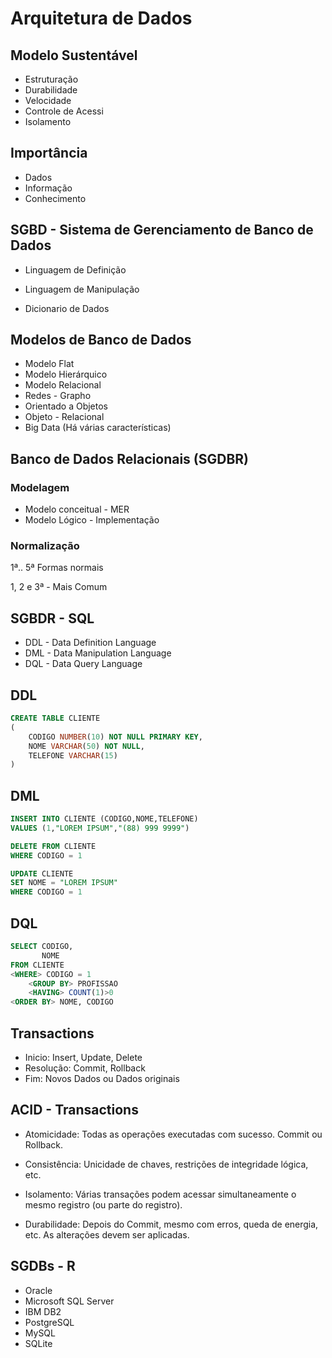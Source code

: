 # Arquitetura de Dados

## Modelo Sustentável 

- Estruturação
- Durabilidade
- Velocidade
- Controle de Acessi
- Isolamento

## Importância 

- Dados
- Informação
- Conhecimento

## SGBD - Sistema de Gerenciamento de Banco de Dados

- Linguagem de Definição

- Linguagem de Manipulação

- Dicionario de Dados

  

## Modelos de Banco de Dados

- Modelo Flat 
- Modelo Hierárquico
- Modelo Relacional 
- Redes - Grapho
- Orientado a Objetos
- Objeto - Relacional
- Big Data (Há várias características)



## Banco de Dados Relacionais (SGDBR)

### Modelagem 

- Modelo conceitual - MER
- Modelo Lógico - Implementação

### Normalização 

1ª.. 5ª Formas normais 

1, 2 e 3ª - Mais Comum

 

## SGBDR - SQL 

- DDL - Data Definition Language
- DML - Data Manipulation Language 
- DQL - Data Query Language 



## DDL 

``` sql
CREATE TABLE CLIENTE
(
    CODIGO NUMBER(10) NOT NULL PRIMARY KEY,
    NOME VARCHAR(50) NOT NULL,
    TELEFONE VARCHAR(15)
)
```



## DML

```sql
INSERT INTO CLIENTE (CODIGO,NOME,TELEFONE)
VALUES (1,"LOREM IPSUM","(88) 999 9999")

DELETE FROM CLIENTE
WHERE CODIGO = 1

UPDATE CLIENTE
SET NOME = "LOREM IPSUM"
WHERE CODIGO = 1
```



## DQL 

```sql
SELECT CODIGO,
	   NOME
FROM CLIENTE
<WHERE> CODIGO = 1
	<GROUP BY> PROFISSAO
	<HAVING> COUNT(1)>0
<ORDER BY> NOME, CODIGO
```



## Transactions

- Inicio: Insert, Update, Delete
- Resolução: Commit, Rollback
- Fim: Novos Dados ou Dados originais



##  ACID - Transactions 

- Atomicidade: Todas as operações executadas com sucesso. Commit ou Rollback.

- Consistência: Unicidade de chaves, restrições de integridade lógica, etc.

- Isolamento: Várias transações podem acessar simultaneamente o mesmo registro (ou parte do registro).

- Durabilidade: Depois do Commit, mesmo com erros, queda de energia, etc. As alterações devem ser aplicadas.

  

## SGDBs - R

- Oracle
- Microsoft SQL Server
- IBM DB2
- PostgreSQL
- MySQL
- SQLite



